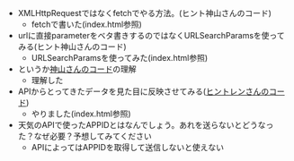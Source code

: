 - XMLHttpRequestではなくfetchでやる方法。(ヒント神山さんのコード)
  - fetchで書いた(index.html参照)
- urlに直接parameterをベタ書きするのではなくURLSearchParamsを使ってみる(ヒント神山さんのコード)
  - URLSearchParamsを使ってみた(index.html参照)
- というか[神山さんのコード][link1]の理解
  - 理解した
- APIからとってきたデータを見た目に反映させてみる([ヒントレンさんのコード][link2])
  - やりました(index.html参照)
- 天気のAPIで使ったAPPIDとはなんでしょう。あれを送らないとどうなった？なぜ必要？予想してみてください
  - APIによってはAPPIDを取得して送信しないと使えない


[link1]:https://github.com/MtDeity/ajax_weather/pull/1/files
[link2]:https://github.com/necocoa/weather_get/pull/1/files
